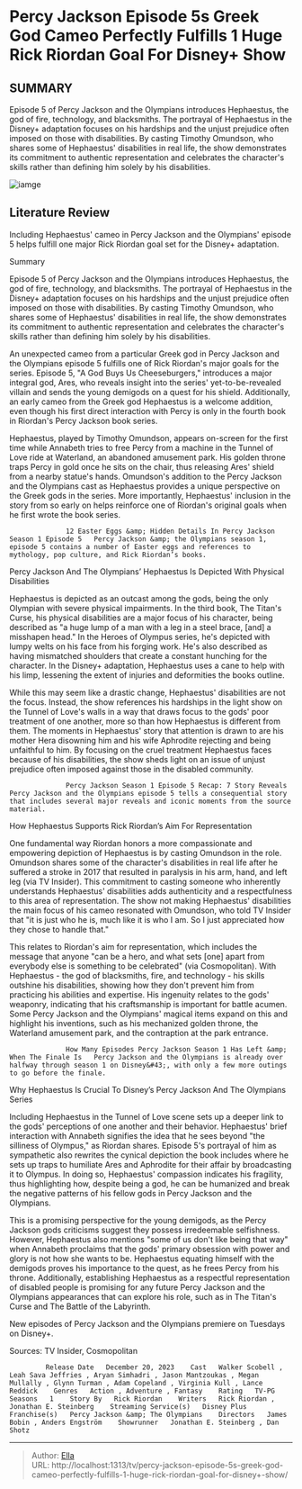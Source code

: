 # Percy Jackson Episode 5s Greek God Cameo Perfectly Fulfills 1 Huge Rick Riordan Goal For Disney&#43; Show


## SUMMARY 



  Episode 5 of Percy Jackson and the Olympians introduces Hephaestus, the god of fire, technology, and blacksmiths.   The portrayal of Hephaestus in the Disney&#43; adaptation focuses on his hardships and the unjust prejudice often imposed on those with disabilities.   By casting Timothy Omundson, who shares some of Hephaestus&#39; disabilities in real life, the show demonstrates its commitment to authentic representation and celebrates the character&#39;s skills rather than defining him solely by his disabilities.  

![iamge](https://static1.srcdn.com/wordpress/wp-content/uploads/2024/01/custom-image-of-hephaestus-in-front-of-his-golden-throne-and-statue-machine-in-percy-jackson-episode-5.jpg)

## Literature Review
Including Hephaestus&#39; cameo in Percy Jackson and the Olympians&#39; episode 5 helps fulfill one major Rick Riordan goal set for the Disney&#43; adaptation.





Summary

  Episode 5 of Percy Jackson and the Olympians introduces Hephaestus, the god of fire, technology, and blacksmiths.   The portrayal of Hephaestus in the Disney&#43; adaptation focuses on his hardships and the unjust prejudice often imposed on those with disabilities.   By casting Timothy Omundson, who shares some of Hephaestus&#39; disabilities in real life, the show demonstrates its commitment to authentic representation and celebrates the character&#39;s skills rather than defining him solely by his disabilities.  







An unexpected cameo from a particular Greek god in Percy Jackson and the Olympians episode 5 fulfills one of Rick Riordan&#39;s major goals for the series. Episode 5, &#34;A God Buys Us Cheeseburgers,&#34; introduces a major integral god, Ares, who reveals insight into the series&#39; yet-to-be-revealed villain and sends the young demigods on a quest for his shield. Additionally, an early cameo from the Greek god Hephaestus is a welcome addition, even though his first direct interaction with Percy is only in the fourth book in Riordan&#39;s Percy Jackson book series.

Hephaestus, played by Timothy Omundson, appears on-screen for the first time while Annabeth tries to free Percy from a machine in the Tunnel of Love ride at Waterland, an abandoned amusement park. His golden throne traps Percy in gold once he sits on the chair, thus releasing Ares&#39; shield from a nearby statue&#39;s hands. Omundson&#39;s addition to the Percy Jackson and the Olympians cast as Hephaestus provides a unique perspective on the Greek gods in the series. More importantly, Hephaestus&#39; inclusion in the story from so early on helps reinforce one of Riordan&#39;s original goals when he first wrote the book series.




                  12 Easter Eggs &amp; Hidden Details In Percy Jackson Season 1 Episode 5   Percy Jackson &amp; the Olympians season 1, episode 5 contains a number of Easter eggs and references to mythology, pop culture, and Rick Riordan’s books.    


 Percy Jackson And The Olympians’ Hephaestus Is Depicted With Physical Disabilities 
          

Hephaestus is depicted as an outcast among the gods, being the only Olympian with severe physical impairments. In the third book, The Titan&#39;s Curse, his physical disabilities are a major focus of his character, being described as &#34;a huge lump of a man with a leg in a steel brace, [and] a misshapen head.&#34; In the Heroes of Olympus series, he&#39;s depicted with lumpy welts on his face from his forging work. He&#39;s also described as having mismatched shoulders that create a constant hunching for the character. In the Disney&#43; adaptation, Hephaestus uses a cane to help with his limp, lessening the extent of injuries and deformities the books outline.




While this may seem like a drastic change, Hephaestus&#39; disabilities are not the focus. Instead, the show references his hardships in the light show on the Tunnel of Love&#39;s walls in a way that draws focus to the gods&#39; poor treatment of one another, more so than how Hephaestus is different from them. The moments in Hephaestus&#39; story that attention is drawn to are his mother Hera disowning him and his wife Aphrodite rejecting and being unfaithful to him. By focusing on the cruel treatment Hephaestus faces because of his disabilities, the show sheds light on an issue of unjust prejudice often imposed against those in the disabled community.

                  Percy Jackson Season 1 Episode 5 Recap: 7 Story Reveals   Percy Jackson and the Olympians episode 5 tells a consequential story that includes several major reveals and iconic moments from the source material.    



 How Hephaestus Supports Rick Riordan’s Aim For Representation 
          




One fundamental way Riordan honors a more compassionate and empowering depiction of Hephaestus is by casting Omundson in the role. Omundson shares some of the character&#39;s disabilities in real life after he suffered a stroke in 2017 that resulted in paralysis in his arm, hand, and left leg (via TV Insider). This commitment to casting someone who inherently understands Hephaestus&#39; disabilities adds authenticity and a respectfulness to this area of representation. The show not making Hephaestus&#39; disabilities the main focus of his cameo resonated with Omundson, who told TV Insider that &#34;it is just who he is, much like it is who I am. So I just appreciated how they chose to handle that.&#34;

This relates to Riordan&#39;s aim for representation, which includes the message that anyone &#34;can be a hero, and what sets [one] apart from everybody else is something to be celebrated&#34; (via Cosmopolitan). With Hephaestus - the god of blacksmiths, fire, and technology - his skills outshine his disabilities, showing how they don&#39;t prevent him from practicing his abilities and expertise. His ingenuity relates to the gods&#39; weaponry, indicating that his craftsmanship is important for battle acumen. Some Percy Jackson and the Olympians&#39; magical items expand on this and highlight his inventions, such as his mechanized golden throne, the Waterland amusement park, and the contraption at the park entrance.




                  How Many Episodes Percy Jackson Season 1 Has Left &amp; When The Finale Is   Percy Jackson and the Olympians is already over halfway through season 1 on Disney&#43;, with only a few more outings to go before the finale.    



 Why Hephaestus Is Crucial To Disney’s Percy Jackson And The Olympians Series 
         

Including Hephaestus in the Tunnel of Love scene sets up a deeper link to the gods&#39; perceptions of one another and their behavior. Hephaestus&#39; brief interaction with Annabeth signifies the idea that he sees beyond &#34;the silliness of Olympus,&#34; as Riordan shares. Episode 5&#39;s portrayal of him as sympathetic also rewrites the cynical depiction the book includes where he sets up traps to humiliate Ares and Aphrodite for their affair by broadcasting it to Olympus. In doing so, Hephaestus&#39; compassion indicates his fragility, thus highlighting how, despite being a god, he can be humanized and break the negative patterns of his fellow gods in Percy Jackson and the Olympians.




This is a promising perspective for the young demigods, as the Percy Jackson gods criticisms suggest they possess irredeemable selfishness. However, Hephaestus also mentions &#34;some of us don&#39;t like being that way&#34; when Annabeth proclaims that the gods&#39; primary obsession with power and glory is not how she wants to be. Hephaestus equating himself with the demigods proves his importance to the quest, as he frees Percy from his throne. Additionally, establishing Hephaestus as a respectful representation of disabled people is promising for any future Percy Jackson and the Olympians appearances that can explore his role, such as in The Titan&#39;s Curse and The Battle of the Labyrinth.



New episodes of Percy Jackson and the Olympians premiere on Tuesdays on Disney&#43;.




Sources: TV Insider, Cosmopolitan

             Release Date   December 20, 2023    Cast   Walker Scobell , Leah Sava Jeffries , Aryan Simhadri , Jason Mantzoukas , Megan Mullally , Glynn Turman , Adam Copeland , Virginia Kull , Lance Reddick    Genres   Action , Adventure , Fantasy    Rating   TV-PG    Seasons   1    Story By   Rick Riordan    Writers   Rick Riordan , Jonathan E. Steinberg    Streaming Service(s)   Disney Plus    Franchise(s)   Percy Jackson &amp; The Olympians    Directors   James Bobin , Anders Engström    Showrunner   Jonathan E. Steinberg , Dan Shotz       





---

> Author: [Ella](https://instagram.hk.cn/)  
> URL: http://localhost:1313/tv/percy-jackson-episode-5s-greek-god-cameo-perfectly-fulfills-1-huge-rick-riordan-goal-for-disney&#43;-show/  


